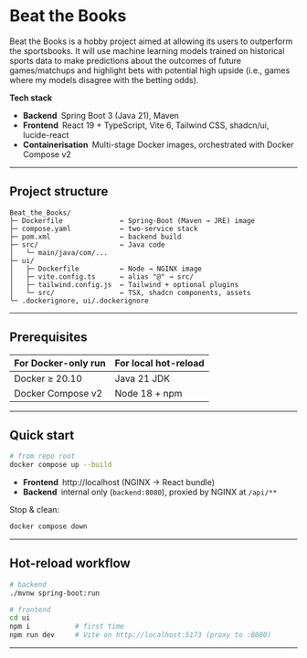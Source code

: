 
# Beat the Books

Beat the Books is a hobby project aimed at allowing its users to outperform the sportsbooks. It will use machine learning models trained on historical sports data to make predictions about the outcomes of future games/matchups and highlight bets with potential high upside (i.e., games where my models disagree with the betting odds). 
 
**Tech stack**

- **Backend** Spring Boot 3 (Java 21), Maven  
- **Frontend** React 19 + TypeScript, Vite 6, Tailwind CSS, shadcn/ui, lucide-react  
- **Containerisation** Multi-stage Docker images, orchestrated with Docker Compose v2

---

## Project structure

```
Beat_the_Books/
├─ Dockerfile              ← Spring-Boot (Maven → JRE) image
├─ compose.yaml            ← two-service stack
├─ pom.xml                 ← backend build
├─ src/                    ← Java code
│   └─ main/java/com/...
├─ ui/
│   ├─ Dockerfile          ← Node → NGINX image
│   ├─ vite.config.ts      ← alias "@" → src/
│   ├─ tailwind.config.js  ← Tailwind + optional plugins
│   └─ src/                ← TSX, shadcn components, assets
└─ .dockerignore, ui/.dockerignore
```

---

## Prerequisites

| For Docker-only run | For local hot-reload |
|---------------------|----------------------|
| Docker ≥ 20.10      | Java 21 JDK          |
| Docker Compose v2   | Node 18 + npm        |

---

## Quick start

```bash
# from repo root
docker compose up --build
```

- **Frontend** http://localhost   (NGINX → React bundle)
- **Backend** internal only (`backend:8080`), proxied by NGINX at `/api/**`

Stop & clean:

```bash
docker compose down
```

---

## Hot-reload workflow

```bash
# backend
./mvnw spring-boot:run

# frontend
cd ui
npm i           # first time
npm run dev     # Vite on http://localhost:5173 (proxy to :8080)
```

---
